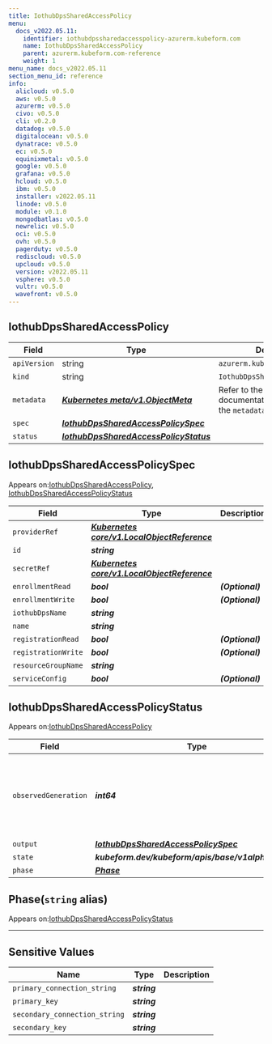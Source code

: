 ```yaml
---
title: IothubDpsSharedAccessPolicy
menu:
  docs_v2022.05.11:
    identifier: iothubdpssharedaccesspolicy-azurerm.kubeform.com
    name: IothubDpsSharedAccessPolicy
    parent: azurerm.kubeform.com-reference
    weight: 1
menu_name: docs_v2022.05.11
section_menu_id: reference
info:
  alicloud: v0.5.0
  aws: v0.5.0
  azurerm: v0.5.0
  civo: v0.5.0
  cli: v0.2.0
  datadog: v0.5.0
  digitalocean: v0.5.0
  dynatrace: v0.5.0
  ec: v0.5.0
  equinixmetal: v0.5.0
  google: v0.5.0
  grafana: v0.5.0
  hcloud: v0.5.0
  ibm: v0.5.0
  installer: v2022.05.11
  linode: v0.5.0
  module: v0.1.0
  mongodbatlas: v0.5.0
  newrelic: v0.5.0
  oci: v0.5.0
  ovh: v0.5.0
  pagerduty: v0.5.0
  rediscloud: v0.5.0
  upcloud: v0.5.0
  version: v2022.05.11
  vsphere: v0.5.0
  vultr: v0.5.0
  wavefront: v0.5.0
---
```


## IothubDpsSharedAccessPolicy
| Field | Type | Description |
| ------ | ----- | ----------- |
| `apiVersion` | string | `azurerm.kubeform.com/v1alpha1` |
|    `kind` | string | `IothubDpsSharedAccessPolicy` |
| `metadata` | ***[Kubernetes meta/v1.ObjectMeta](https://v1-22.docs.kubernetes.io/docs/reference/generated/kubernetes-api/v1.22/#objectmeta-v1-meta)***|Refer to the Kubernetes API documentation for the fields of the `metadata` field.|
| `spec` | ***[IothubDpsSharedAccessPolicySpec](#iothubdpssharedaccesspolicyspec)***||
| `status` | ***[IothubDpsSharedAccessPolicyStatus](#iothubdpssharedaccesspolicystatus)***||
## IothubDpsSharedAccessPolicySpec

Appears on:[IothubDpsSharedAccessPolicy](#iothubdpssharedaccesspolicy), [IothubDpsSharedAccessPolicyStatus](#iothubdpssharedaccesspolicystatus)

| Field | Type | Description |
| ------ | ----- | ----------- |
| `providerRef` | ***[Kubernetes core/v1.LocalObjectReference](https://v1-22.docs.kubernetes.io/docs/reference/generated/kubernetes-api/v1.22/#localobjectreference-v1-core)***||
| `id` | ***string***||
| `secretRef` | ***[Kubernetes core/v1.LocalObjectReference](https://v1-22.docs.kubernetes.io/docs/reference/generated/kubernetes-api/v1.22/#localobjectreference-v1-core)***||
| `enrollmentRead` | ***bool***| ***(Optional)*** |
| `enrollmentWrite` | ***bool***| ***(Optional)*** |
| `iothubDpsName` | ***string***||
| `name` | ***string***||
| `registrationRead` | ***bool***| ***(Optional)*** |
| `registrationWrite` | ***bool***| ***(Optional)*** |
| `resourceGroupName` | ***string***||
| `serviceConfig` | ***bool***| ***(Optional)*** |
## IothubDpsSharedAccessPolicyStatus

Appears on:[IothubDpsSharedAccessPolicy](#iothubdpssharedaccesspolicy)

| Field | Type | Description |
| ------ | ----- | ----------- |
| `observedGeneration` | ***int64***| ***(Optional)*** Resource generation, which is updated on mutation by the API Server.|
| `output` | ***[IothubDpsSharedAccessPolicySpec](#iothubdpssharedaccesspolicyspec)***| ***(Optional)*** |
| `state` | ***kubeform.dev/kubeform/apis/base/v1alpha1.State***| ***(Optional)*** |
| `phase` | ***[Phase](#phase)***| ***(Optional)*** |
## Phase(`string` alias)

Appears on:[IothubDpsSharedAccessPolicyStatus](#iothubdpssharedaccesspolicystatus)

---
## Sensitive Values
| Name | Type | Description |
|------|------|-------------|
| `primary_connection_string` | ***string*** ||
| `primary_key` | ***string*** ||
| `secondary_connection_string` | ***string*** ||
| `secondary_key` | ***string*** ||
